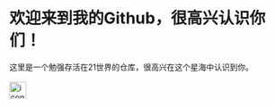<h1>欢迎来到我的Github，很高兴认识你们！</h1>
<span>这里是一个勉强存活在21世界的仓库，很高兴在这个星海中认识到你。</span><br><br>
<a url=“https://space.bilibili.com/396557587”><img style="width:30px;height:30px;" src="https://img.picui.cn/free/2024/07/02/6683ffddee31e.png" alt="icon_bilibili.png" title="icon_bilibili.png" /></a>

